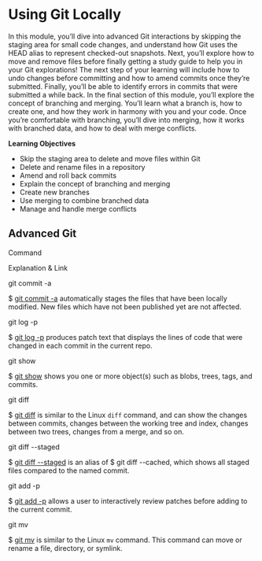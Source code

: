 # Using Git Locally

In this module, you’ll dive into advanced Git interactions by skipping the staging area for small code changes, and understand how Git uses the HEAD alias to represent checked-out snapshots. Next, you’ll explore how to move and remove files before finally getting a study guide to help you in your Git explorations! The next step of your learning will include how to undo changes before committing and how to amend commits once they’re submitted. Finally, you’ll be able to identify errors in commits that were submitted a while back. In the final section of this module, you’ll explore the concept of branching and merging. You’ll learn what a branch is, how to create one, and how they work in harmony with you and your code. Once you’re comfortable with branching, you’ll dive into merging, how it works with branched data, and how to deal with merge conflicts.

**Learning Objectives**

- Skip the staging area to delete and move files within Git
- Delete and rename files in a repository
- Amend and roll back commits
- Explain the concept of branching and merging
- Create new branches
- Use merging to combine branched data
- Manage and handle merge conflicts

## Advanced Git

Command

Explanation & Link

git commit -a

$ [git commit -a](https://git-scm.com/docs/git-commit#Documentation/git-commit.txt---all)
automatically stages the files that have been locally modified. New files which have not been published yet are not affected.

git log -p

$ [git log -p](https://git-scm.com/docs/git-log#generate_patch_text_with_p)
produces patch text that displays the lines of code that were changed in each commit in the current repo.

git show

$ [git show](https://git-scm.com/docs/git-show)
shows you one or more object(s) such as blobs, trees, tags, and commits.

git diff

$ [git diff](https://git-scm.com/docs/git-diff)
is similar to the Linux `diff` command, and can show the changes between commits, changes between the working tree and index, changes between two trees, changes from a merge, and so on.

git diff --staged

$ [git diff --staged](https://git-scm.com/docs/git-diff)
is an alias of $ git diff --cached, which shows all staged files compared to the named commit.

git add -p

$ [git add -p](https://git-scm.com/docs/git-add)
allows a user to interactively review patches before adding to the current commit.

git mv

$ [git mv](https://git-scm.com/docs/git-mv)
is similar to the Linux `mv` command. This command can move or rename a file, directory, or symlink.
